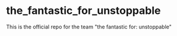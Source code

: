 # the_fantastic_for_unstoppable
This is the official repo for the team "the fantastic for: unstoppable"
